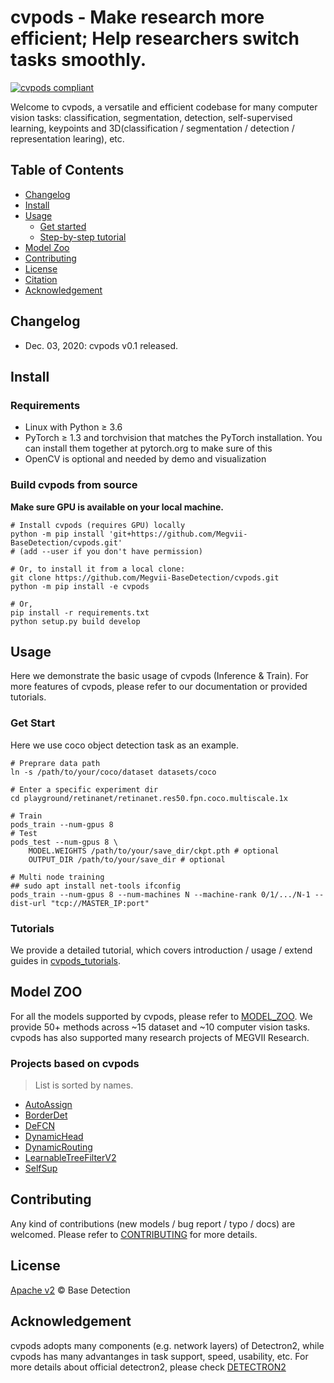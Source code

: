 # cvpods - Make research more efficient; Help researchers switch tasks smoothly.
[![cvpods compliant](https://img.shields.io/badge/cvpods-master-brightgreen)](https://github.com/Megvii-BaseDetection/cvpods)

Welcome to cvpods, a versatile and efficient codebase for many computer vision tasks: classification, segmentation, detection, self-supervised learning, keypoints and 3D(classification / segmentation / detection / representation learing), etc.

## Table of Contents

- [Changelog](#changelog)
- [Install](#install)
- [Usage](#usage)
	- [Get started](#get-start)
	- [Step-by-step tutorial](#tutorials)
- [Model Zoo](#model-zoo)
- [Contributing](#contributing)
- [License](#license)
- [Citation](#citation)
- [Acknowledgement](#acknowledgement)

## Changelog 
* Dec. 03, 2020: cvpods v0.1 released.

## Install

### Requirements

* Linux with Python ≥ 3.6
* PyTorch ≥ 1.3 and torchvision that matches the PyTorch installation. You can install them together at pytorch.org to make sure of this
* OpenCV is optional and needed by demo and visualization

### Build cvpods from source 

**Make sure GPU is available on your local machine.**

```shell
# Install cvpods (requires GPU) locally
python -m pip install 'git+https://github.com/Megvii-BaseDetection/cvpods.git'
# (add --user if you don't have permission)

# Or, to install it from a local clone:
git clone https://github.com/Megvii-BaseDetection/cvpods.git
python -m pip install -e cvpods 

# Or,
pip install -r requirements.txt
python setup.py build develop
```

## Usage
Here we demonstrate the basic usage of cvpods (Inference & Train). For more features of cvpods, please refer to our documentation or provided tutorials.

### Get Start 
Here we use coco object detection task as an example.
```
# Preprare data path
ln -s /path/to/your/coco/dataset datasets/coco

# Enter a specific experiment dir 
cd playground/retinanet/retinanet.res50.fpn.coco.multiscale.1x

# Train
pods_train --num-gpus 8
# Test
pods_test --num-gpus 8 \
    MODEL.WEIGHTS /path/to/your/save_dir/ckpt.pth # optional
    OUTPUT_DIR /path/to/your/save_dir # optional

# Multi node training
## sudo apt install net-tools ifconfig
pods_train --num-gpus 8 --num-machines N --machine-rank 0/1/.../N-1 --dist-url "tcp://MASTER_IP:port"
```

### Tutorials

We provide a detailed tutorial, which covers introduction / usage / extend guides in [cvpods_tutorials](https://github.com/poodarchu/cvpods/blob/master/docs/tutorials/cvpods%20tutorials.ipynb).

## Model ZOO 

For all the models supported by cvpods, please refer to [MODEL_ZOO](https://github.com/Megvii-BaseDetection/cvpods/blob/master/playground/README.md). We provide 50+ methods across ~15 dataset and ~10 computer vision tasks. cvpods has also supported many research projects of MEGVII Research.

### Projects based on cvpods
> List is sorted by names.
* [AutoAssign](https://github.com/Megvii-BaseDetection/AutoAssign)
* [BorderDet](https://github.com/Megvii-BaseDetection/BorderDet)
* [DeFCN](https://github.com/Megvii-BaseDetection/DeFCN)
* [DynamicHead](https://github.com/StevenGrove/DynamicHead)
* [DynamicRouting](https://github.com/Megvii-BaseDetection/DynamicRouting)
* [LearnableTreeFilterV2](https://github.com/StevenGrove/LearnableTreeFilterV2)
* [SelfSup](https://github.com/poodarchu/SelfSup)


## Contributing 
Any kind of contributions (new models / bug report / typo / docs) are welcomed. Please refer to [CONTRIBUTING](CONTRIBUTING.md) for more details.

## License

[Apache v2](LICENSE) © Base Detection 

## Acknowledgement

cvpods adopts many components (e.g. network layers) of Detectron2, while cvpods has many advantanges in task support, speed, usability, etc. For more details about official detectron2, please check [DETECTRON2](https://github.com/facebookresearch/detectron2/blob/master/README.md)
